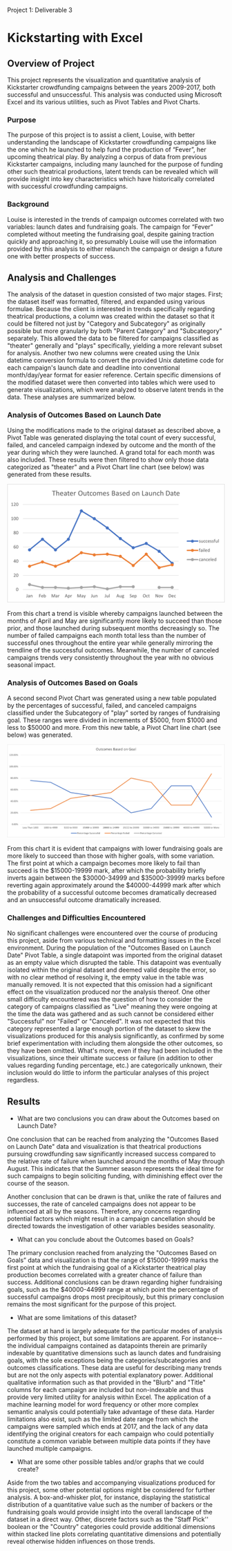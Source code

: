 Project 1: Deliverable 3

# Kickstarting with Excel
 
## Overview of Project
 
This project represents the visualization and quantitative analysis of Kickstarter crowdfunding campaigns between the years 2009-2017, both successful and unsuccessful.  This analysis was conducted using Microsoft Excel and its various utilities, such as Pivot Tables and Pivot Charts.    
 
### Purpose
 
The purpose of this project is to assist a client, Louise, with better understanding the landscape of Kickstarter crowdfunding campaigns like the one which he launched to help fund the production of “Fever”, her upcoming theatrical play.  By analyzing a corpus of data from previous Kickstarter campaigns, including many launched for the purpose of funding other such theatrical productions, latent trends can be revealed which will provide insight into key characteristics which have historically correlated with successful crowdfunding campaigns.
 
### Background
 
Louise is interested in the trends of campaign outcomes correlated with two variables: launch dates and fundraising goals.  The campaign for “Fever” completed without meeting the fundraising goal, despite gaining traction quickly and approaching it, so presumably Louise will use the information provided by this analysis to either relaunch the campaign or design a future one with better prospects of success.
 
## Analysis and Challenges
 
The analysis of the dataset in question consisted of two major stages.  First; the dataset itself was formatted, filtered, and expanded using various formulae.  Because the client is interested in trends specifically regarding theatrical productions, a column was created within the dataset so that it could be filtered not just by "Category and Subcategory" as originally possible but more granularly by both "Parent Category" and "Subcategory" separately.  This allowed the data to be filtered for campaigns classified as "theater" generally and "plays" specifically, yielding a more relevant subset for analysis.  Another two new columns were created using the Unix datetime conversion formula to convert the provided Unix datetime code for each campaign's launch date and deadline into conventional month/day/year format for easier reference.  Certain specific dimensions of the modified dataset were then converted into tables which were used to generate visualizations, which were analyzed to observe latent trends in the data.  These analyses are summarized below.
 
### Analysis of Outcomes Based on Launch Date
 
Using the modifications made to the original dataset as described above, a Pivot Table was generated displaying the total count of every successful, failed, and canceled campaign indexed by outcome and the month of the year during which they were launched.  A grand total for each month was also included.  These results were then filtered to show only those data categorized as "theater" and a Pivot Chart line chart (see below) was generated from these results.

![Outcomes Based on Launch Date](https://github.com/AC-Melamed/kickstarter-analysis/blob/main/resources/Theater_Outcomes_vs_Launch.png)
 
From this chart a trend is visible whereby campaigns launched between the months of April and May are significantly more likely to succeed than those prior, and those launched during subsequent months decreasingly so.  The number of failed campaigns each month total less than the number of successful ones throughout the entire year while generally mirroring the trendline of the successful outcomes.  Meanwhile, the number of canceled campaigns trends very consistently throughout the year with no obvious seasonal impact.  
 
### Analysis of Outcomes Based on Goals
 
A second second Pivot Chart was generated using a new table populated by the percentages of successful, failed, and canceled campaigns classified under the Subcategory of "play" sorted by ranges of fundraising goal.  These ranges were divided in increments of $5000, from $1000 and less to $50000 and more.  From this new table, a Pivot Chart line chart (see below) was generated.  

![Outcomes Based on Goals](https://github.com/AC-Melamed/kickstarter-analysis/blob/main/resources/Outcomes_vs_Goals.png)
 
From this chart it is evident that campaigns with lower fundraising goals are more likely to succeed than those with higher goals, with some variation.  The first point at which a campaign becomes more likely to fail than succeed is the $15000-19999 mark, after which the probability briefly inverts again between the $30000-34999 and $35000-39999 marks before reverting again approximately around the $40000-44999 mark after which the probability of a successful outcome becomes dramatically decreased and an unsuccessful outcome dramatically increased.    
 
### Challenges and Difficulties Encountered
 
No significant challenges were encountered over the course of producing this project, aside from various technical and formatting issues in the Excel environment.  During the population of the "Outcomes Based on Launch Date" Pivot Table, a single datapoint was imported from the original dataset as an empty value which disrupted the table.  This datapoint was eventually isolated within the original dataset and deemed valid despite the error, so with no clear method of resolving it, the empty value in the table was manually removed.  It is not expected that this omission had a significant effect on the visualization produced nor the analysis thereof.  One other small difficulty encountered was the question of how to consider the category of campaigns classified as "Live" meaning they were ongoing at the time the data was gathered and as such cannot be considered either "Successful" nor "Failed" or "Canceled".  It was not expected that this category represented a large enough portion of the dataset to skew the visualizations produced for this analysis significantly, as confirmed by some brief experimentation with including them alongside the other outcomes, so they have been omitted.  What's more, even if they had been included in the visualizations, since their ultimate success or failure (in addition to other values regarding funding percentage, etc.) are categorically unknown, their inclusion would do little to inform the particular analyses of this project regardless.    
 
## Results
 
- What are two conclusions you can draw about the Outcomes based on Launch Date?
 
One conclusion that can be reached from analyzing the "Outcomes Based on Launch Date" data and visualization is that theatrical productions pursuing crowdfunding saw significantly increased success compared to the relative rate of failure when launched around the months of May through August.  This indicates that the Summer season represents the ideal time for such campaigns to begin soliciting funding, with diminishing effect over the course of the season.
 
Another conclusion that can be drawn is that, unlike the rate of failures and successes, the rate of canceled campaigns does not appear to be influenced at all by the seasons.  Therefore, any concerns regarding potential factors which might result in a campaign cancellation should be directed towards the investigation of other variables besides seasonality.    
 
- What can you conclude about the Outcomes based on Goals?
 
The primary conclusion reached from analyzing the "Outcomes Based on Goals” data and visualization is that the range of $15000-19999 marks the first point at which the fundraising goal of a Kickstarter theatrical play production becomes correlated with a greater chance of failure than success.  Additional conclusions can be drawn regarding higher fundraising goals, such as the $40000-44999 range at which point the percentage of successful campaigns drops most precipitously, but this primary conclusion remains the most significant for the purpose of this project.  
 
- What are some limitations of this dataset?
 
The dataset at hand is largely adequate for the particular modes of analysis performed by this project, but some limitations are apparent.  For instance-- the individual campaigns contained as datapoints therein are primarily indexable by quantitative dimensions such as launch dates and fundraising goals, with the sole exceptions being the categories/subcategories and outcomes classifications.  These data are useful for describing many trends but are not the only aspects with potential explanatory power.  Additional qualitative information such as that provided in the "Blurb" and "Title" columns for each campaign are included but non-indexable and thus provide very limited utility for analysis within Excel.  The application of a machine learning model for word frequency or other more complex semantic analysis could potentially take advantage of these data.  Harder limitations also exist, such as the limited date range from which the campaigns were sampled which ends at 2017, and the lack of any data identifying the original creators for each campaign who could potentially constitute a common variable between multiple data points if they have launched multiple campaigns.    
 
- What are some other possible tables and/or graphs that we could create?

Aside from the two tables and accompanying visualizations produced for this project, some other potential options might be considered for further analysis.  A box-and-whisker plot, for instance, displaying the statistical distribution of a quantitative value such as the number of backers or the fundraising goals would provide insight into the overall landscape of the dataset in a direct way.  Other, discrete factors such as the "Staff Pick'' boolean or the "Country" categories could provide additional dimensions within stacked line plots correlating quantitative dimensions and potentially reveal otherwise hidden influences on those trends.  

